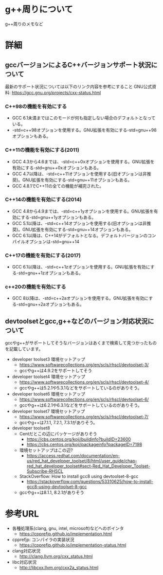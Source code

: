 # g++周りについて
g++周りのメモなど

# 詳細

## gccバージョンによるC++バージョンサポート状況について

最新のサポート状況については以下のリンク内容を参考にすること
GNU公式資料: https://gcc.gnu.org/projects/cxx-status.html

### C++98の機能を有効にする
- GCC 6.1未満まではこのモードが何も指定しない場合のデフォルトとなっている。
- -std=c++98オプションを使用する。GNU拡張を有効にする-std=gnu++98オプションもある。

### C++11の機能を有効にする(2011)
- GCC 4.3から4.6までは、-std=c++0xオプションを使用する。GNU拡張を有効にする-std=gnu++0xオプションもある。
- GCC 4.7以降は、-std=c++11オプションを使用する(旧オプションは非推奨)。GNU拡張を有効にする-std=gnu++11オプションもある。
- GCC 4.8.1でC++11の全ての機能が補完された。

### C++14の機能を有効にする(2014)
- GCC 4.8から4.9までは、-std=c++1yオプションを使用する。GNU拡張を有効にする-std=gnu++1yオプションもある。
- GCC 5.1以降は、-std=c++14オプションを使用する(旧オプションは非推奨)。GNU拡張を有効にする-std=gnu++14オプションもある。
- GCC 6.1以降は、C++14がデフォルトとなる。デフォルトバージョンのコンパイルオプションは-std=gnu++14

### C++17の機能を有効にする(2017)
- GCC 6.1以降は、-std=c++1zオプションを使用する。GNU拡張を有効にする-std=gnu++1zオプションもある。

### c++20の機能を有効にする
- GCC 8以降は、-std=c++2aオプションを使用する。GNU拡張を有効にする-std=gnu++2aオプションもある。


## devtoolsetとgcc,g++などのバージョン対応状況について
gccやg++がサポートしてそうなバージョンはあくまで検索して見つかったものを記載しています。
- developer toolset3 環境セットアップ
  - https://www.softwarecollections.org/en/scls/rhscl/devtoolset-3/
  - gccやg++は4.9.2をサポートしてそう
- developer toolset4 環境セットアップ
  - https://www.softwarecollections.org/en/scls/rhscl/devtoolset-4/
  - gccやg++は5.2.1や5.3.1などをサポートしているのがありそう。
- developer toolset6 環境セットアップ
  - https://www.softwarecollections.org/en/scls/rhscl/devtoolset-6/
  - gccやg++は6.2.1や6.3.1などをサポートしているのがありそう。
- developer toolset7 環境セットアップ
  - https://www.softwarecollections.org/en/scls/rhscl/devtoolset-7/
  - gccやg++は7.1.1, 7.2.1, 7.3.1がありそう。
- developer toolset8
  - Centだとこの辺にパッケージがありそう
    - https://cbs.centos.org/koji/buildinfo?buildID=23600
    - https://cbs.centos.org/koji/packageinfo?packageID=7198
  - 環境セットアップはこの辺?
    - https://access.redhat.com/documentation/en-us/red_hat_developer_toolset/8/html/user_guide/chap-red_hat_developer_toolset#sect-Red_Hat_Developer_Toolset-Subscribe-RHSCL
  - StackOverflow: How to install gcc8 using devtoolset-8-gcc
    - https://stackoverflow.com/questions/53310625/how-to-install-gcc8-using-devtoolset-8-gcc
  - gccやg++は8.1.1, 8.2.1がありそう

# 参考URL
- 各種処理系(clang, gnu, intel, microsoft)などへのポインタ
  - https://cpprefjp.github.io/implementation.html
- cpprefjp: コンパイラの実装状況
  - https://cpprefjp.github.io/implementation-status.html
- clang対応状況
  - http://clang.llvm.org/cxx_status.html
- libc対応状況
  - http://libcxx.llvm.org/cxx2a_status.html
